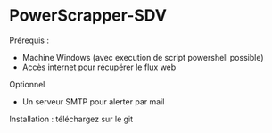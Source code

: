 # PowerScrapper-SDV

Prérequis : 

- Machine Windows (avec execution de script powershell possible)
- Accès internet pour récupérer le flux web

Optionnel
- Un serveur SMTP pour alerter par mail

Installation : téléchargez sur le git
